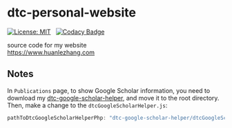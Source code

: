# dtc-personal-website

[![License: MIT](https://img.shields.io/badge/License-MIT-yellow.svg)](https://opensource.org/licenses/MIT) &nbsp;
[![Codacy Badge](https://api.codacy.com/project/badge/Grade/a1df994590094f66ba0a35efdebad83c)](https://www.codacy.com/app/dtczhl/dtc-personal-website?utm_source=github.com&amp;utm_medium=referral&amp;utm_content=dtczhl/dtc-personal-website&amp;utm_campaign=Badge_Grade)

source code for my website   
<https://www.huanlezhang.com>

## Notes

In `Publications` page, to show Google Scholar information, you need to download my [dtc-google-scholar-helper](https://github.com/dtczhl/dtc-google-scholar-helper), and move it to the root directory. Then, make a change to the `dtcGoogleScholarHelper.js`:
```javascript
pathToDtcGoogleScholarHelperPhp: "dtc-google-scholar-helper/dtcGoogleScholarHelper.php"
```
